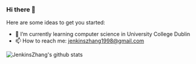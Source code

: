 ### Hi there 👋





Here are some ideas to get you started:

- 🌱 I’m currently learning computer science in University College Dublin
- 📫 How to reach me: jenkinszhang1998@gmail.com


![JenkinsZhang's github stats](https://github-readme-stats.vercel.app/api?username=JenkinsZhang&show_icons=true&theme=dracula&hide_title=true&count_private=true)
